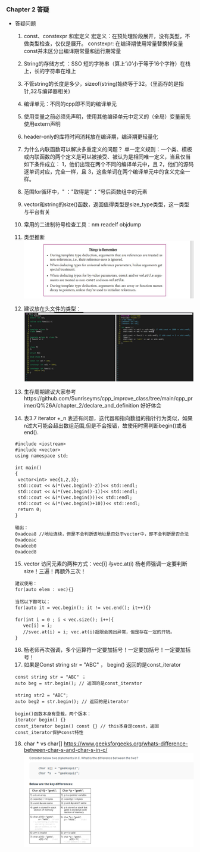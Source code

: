 ### Chapter 2  答疑
- 答疑问题


  1.  const、constexpr 和宏定义
    宏定义：在预处理阶段展开，没有类型，不做类型检查，仅仅是展开。
    constexpr: 在编译期使用常量替换掉变量
    const并未区分出编译期常量和运行期常量

  2. String的存储方式 ：SSO 短的字符串（算上‘\0’小于等于16个字符）在栈上，长的字符串在堆上

  3. 不管string的长度是多少，sizeof(string)始终等于32。（里面存的是指针,32与编译器相关)

  4. 编译单元：不同的cpp即不同的编译单元

  5. 使用变量之前必须先声明，使用其他编译单元中定义的（全局）变量前先使用extern声明

  6. header-only的库将时间消耗放在编译期，编译期更轻量化

  7. 为什么内联函数可以解决多重定义的问题？
      单一定义规则：一个类、模板或内联函数的两个定义是可以被接受、被认为是相同唯一定义，当且仅当如下条件成立：
      1，他们出现在两个不同的编译单元中，且
      2，他们的源码逐单词对应，完全一样，且
      3，这些单词在两个编译单元中的含义完全一样。

  8. 范围for循环中，" ："取得是“ ：”号后面数组中的元素

  9. vector和string的size()函数，返回值得类型是size_type类型，这一类型与平台有关

  10. 常用的二进制符号检查工具：nm readelf objdump

  11. 类型推断
    ![](img/chap3/type_deduction.JPEG)

  12. 建议放在头文件的类型：
   ![](img/chap3/header_file.JPEG)

  13. 生存周期建议大家参考https://github.com/Sunriseyms/cpp_improve_class/tree/main/cpp_primer/Q%26A/chapter_2/declare_and_definition 好好体会

  14.  表3.7 iterator +_n 表述有问题，迭代器和指向数组的指针行为类似，如果n过大可能会超出数组范围,但是不会报错，故使用时需判断begin()或者end().
   ```
   #include <iostream>
  #include <vector>
  using namespace std;

  int main()
  {
    vector<int> vec{1,2,3};
    std::cout << &(*(vec.begin()-2))<< std::endl;
    std::cout << &(*(vec.begin()-1))<< std::endl;
    std::cout << &(*(vec.begin()))<< std::endl;
    std::cout << &(*(vec.begin()+10))<< std::endl;
    return 0;
  }

  输出：
  0xadcea8 //地址连续，但是不会判断该地址是否处于vector中，即不会判断是否合法
  0xadceac
  0xadceb0
  0xadced8
   ```

  15. vector 访问元素的两种方式：vec[i] 与vec.at(i)
   杨老师强调一定要判断size！三遍！再额外三次！
   ```
   建议使用：
  for(auto elem : vec){}

  当然以下都可以：
  for(auto it = vec.begin(); it != vec.end(); it++){}

  for(int i = 0 ; i < vec.size(); i++){
      vec[i] = i;
      //svec.at(i) = i; vec.at(i)超限会抛出异常，但是存在一定的开销。
  }
   ```

  16. 杨老师再次强调，多个运算符一定要加括号！一定要加括号！一定要加括号！
  17. 如果是Const string str = "ABC" ， begin() 返回的是const_iterator
   ```
   const string str = "ABC" ；
  auto beg = str.begin(); // 返回的是const_iterator

  string str2 = "ABC";
  auto beg2 = str.begin(); // 返回的是iterator

  begin()函数本身有重载，两个版本：
  iterator begin() {}
  const_iterator begin() const {} // this本身是const，返回const_iterator保护const特性
   ```

  18. char * vs char[]
   https://www.geeksforgeeks.org/whats-difference-between-char-s-and-char-s-in-c/
   ![](img/chap3/char_star.png)
